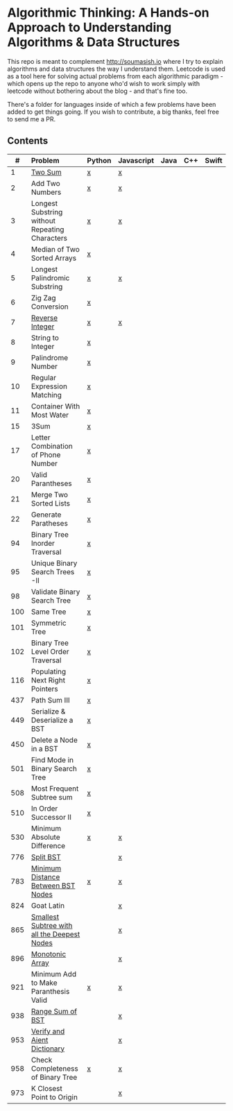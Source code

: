 # Algorithmic Thinking: A Hands-on Approach to Understanding Algorithms & Data Structures 

This repo is meant to complement http://soumasish.io where I try to explain algorithms and data structures the way I understand them. Leetcode is used as a tool here for solving actual problems from each algorithmic paradigm - which opens up the repo to anyone who'd wish to work simply with leetcode without bothering about the blog - and that's fine too.

 There's a folder for languages inside of which a few problems have been added to get things going. If you wish to contribute, a big thanks, feel free to send me a PR.

## Contents

| # | Problem |Python  | Javascript | Java | C++ | Swift |
|---|:--------|:-----------|:-----|:----|:-------|:------|
| 1 |[Two Sum](https://leetcode.com/problems/two-sum/)|[x](https://github.com/soumasish/leetcodely/blob/master/python/add_two_numbers.py)|[x](https://github.com/soumasish/leetcodely/blob/master/javascript/twoSum.js)| |
| 2 |Add Two Numbers |[x](https://github.com/soumasish/leetcodely/blob/master/python/add_two_numbers.py)|[x](https://github.com/soumasish/leetcodely/blob/master/javascript/addTwoNumbers.js)| | | 
| 3 |Longest Substring without Repeating Characters |[x](https://github.com/soumasish/leetcode/blob/master/leetcode/longest_substring_without_repeating_characters.py)|[x](https://github.com/soumasish/leetcodely/blob/master/javascript/longestSubstringWithoutRepeatingCharacters.js)| | |
| 4 |Median of Two Sorted Arrays |[x](https://github.com/soumasish/leetcode/blob/master/leetcode/median_of_two_sorted_arrays.py) | | | |
| 5 |Longest Palindromic Substring |[x](https://github.com/soumasish/leetcode/blob/master/leetcode/longest_palindromic_substring.py)|[x](https://github.com/soumasish/leetcodely/blob/master/javascript/longestPalindromicSubstring.js)| | |
| 6 |Zig Zag Conversion |[x](https://github.com/soumasish/leetcode/blob/master/leetcode/zig_zag_conversion.py) | | | |
| 7 |[Reverse Integer](https://leetcode.com/problems/reverse-integer/)|[x](https://github.com/soumasish/leetcode/blob/master/leetcode/reverse_integer.py)|[x](https://github.com/soumasish/leetcodely/blob/master/javascript/reverseInteger.js)| | |
| 8 |String to Integer |[x](https://github.com/soumasish/leetcode/blob/master/leetcode/string_to_integer.py) | | | |
| 9 |Palindrome Number |[x](https://github.com/soumasish/leetcode/blob/master/leetcode/palindrome_number.py) | | | |
| 10 |Regular Expression Matching |[x](https://github.com/soumasish/leetcode/blob/master/leetcode/regular_expression_matching.py) | | | |
| 11 |Container With Most Water |[x](https://github.com/soumasish/leetcode/blob/master/leetcode/container_with_most_water.py) | | | |
| 15 |3Sum |[x](https://github.com/soumasish/leetcode/blob/master/leetcode/3sum.py) | | | |
| 17 |Letter Combination of Phone Number|[x](https://github.com/soumasish/leetcode/blob/master/leetcode/letter_combinations_of_a_phone_number.py) | | | |
| 20 |Valid Parantheses |[x](https://github.com/soumasish/leetcode/blob/master/leetcode/valid_parantheses.py) | | | |
| 21 |Merge Two Sorted Lists |[x](https://github.com/soumasish/leetcode/blob/master/leetcode/merge_two_sorted_lists.py) | | | |
| 22 |Generate Paratheses|[x](https://github.com/soumasish/leetcode/blob/master/leetcode/generate_parantheses.py) | | | |
| 94 |Binary Tree Inorder Traversal |[x](https://github.com/soumasish/leetcodely/blob/master/python/binary_tree_inorder_traversal.py) | | | |
| 95 |Unique Binary Search Trees -II |[x](https://github.com/soumasish/leetcode/blob/master/leetcode/unique_binary_search_trees_ii.py) | | | |
| 98 |Validate Binary Search Tree |[x](https://github.com/soumasish/leetcode/blob/master/leetcode/validate_binary_search_tree.py) | | | |
| 100 |Same Tree |[x](https://github.com/soumasish/leetcode/blob/master/leetcode/same_tree.py) | | | |
| 101 |Symmetric Tree |[x](https://github.com/soumasish/leetcode/blob/master/leetcode/symmetric_tree.py)| | | |
| 102 |Binary Tree Level Order Traversal |[x](https://github.com/soumasish/leetcode/blob/master/leetcode/binary_tree_level_order_traversal.py) | | | |
| 116 |Populating Next Right Pointers |[x](https://github.com/soumasish/leetcode/blob/master/leetcode/populating_next_right_pointers_in_each_node.py) | | | |
| 437 |Path Sum III |[x](https://github.com/soumasish/leetcode/blob/master/leetcode/path_sum_iii.py) | | | |
| 449 |Serialize & Deserialize a BST |[x](https://github.com/soumasish/leetcode/blob/master/leetcode/serailize_and_deserialize_bst.py) | | | |
| 450 |Delete a Node in a BST |[x](https://github.com/soumasish/leetcode/blob/master/leetcode/delete_node_in_binary_search_tree.py) | | | |
| 501 |Find Mode in Binary Search Tree |[x](https://github.com/soumasish/leetcode/blob/master/leetcode/find_mode_in_binary_search_tree.py) | | | |
| 508 |Most Frequent Subtree sum|[x](https://github.com/soumasish/leetcode/blob/master/leetcode/most_frequent_subtree_sum.py) | | | |
| 510 |In Order Successor II|[x](https://github.com/soumasish/leetcode/blob/master/leetcode/inorder_successor_ii) | | | |
| 530 |Minimum Absolute Difference|[x](https://github.com/soumasish/leetcode/blob/master/leetcode/inorder_successor_ii)|[x](https://github.com/soumasish/leetcodely/blob/master/javascript/minAbsoluteDifference.js)| | |
| 776 |[Split BST](https://leetcode.com/problems/split-bst/)| |[x](https://github.com/soumasish/leetcodely/blob/master/javascript/splitBST.js)| | |
| 783 |[Minimum Distance Between BST Nodes](https://leetcode.com/problems/minimum-distance-between-bst-nodes/)|[x](https://github.com/soumasish/leetcode/blob/master/leetcode/inorder_successor_ii)|[x](https://github.com/soumasish/leetcodely/blob/master/javascript/minimumDistanceBetweenBSTNodes.js)| | |
| 824 |Goat Latin| |[x](https://github.com/soumasish/leetcodely/blob/master/javascript/goatLatin.js) | | |
| 865 |[Smallest Subtree with all the Deepest Nodes](https://leetcode.com/problems/smallest-subtree-with-all-the-deepest-nodes/)| |[x](https://github.com/soumasish/leetcodely/blob/master/javascript/smallest_subtree_with_all_deepest_nodes.js) | | |
| 896 |[Monotonic Array](https://leetcode.com/problems/monotonic-array/)| |[x](https://github.com/soumasish/leetcodely/blob/master/javascript/monotonicArray.js) | | |
| 921 |Minimum Add to Make Paranthesis Valid|[x](https://github.com/soumasish/leetcodely/blob/master/python/check_completeness_of_binary_tree.py)|[x](https://github.com/soumasish/leetcodely/blob/master/javascript/minAddToMakeParanthesisValid.js)| | |
| 938 |[Range Sum of BST](https://leetcode.com/problems/range-sum-of-bst/)| |[x](https://github.com/soumasish/leetcodely/blob/master/javascript/rangeSumOfBST.js) | | |
| 953 |[Verify and Aient Dictionary](https://leetcode.com/problems/verifying-an-alien-dictionary/)| |[x](https://github.com/soumasish/leetcodely/blob/master/javascript/verifyingAlienDictionary.js)| | |
| 958 |Check Completeness of Binary Tree|[x](https://github.com/soumasish/leetcodely/blob/master/python/check_completeness_of_binary_tree.py)|[x](https://github.com/soumasish/leetcodely/blob/master/javascript/checkCompletenessOfBinaryTree.js) | | |
| 973 |K Closest Point to Origin| |[x](https://github.com/soumasish/leetcodely/blob/master/javascript/kClosetPointstoOrigin.js) | | |




